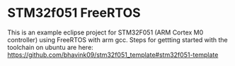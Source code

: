 # STM32f051 FreeRTOS
This is an example eclipse project for STM32F051 (ARM Cortex M0 controller) using FreeRTOS with arm gcc. 
Steps for gettting started with the toolchain on ubuntu are here: https://github.com/bhavink09/stm32f051_template#stm32f051-template
